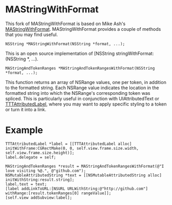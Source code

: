 MAStringWithFormat
==================

This fork of MAStringWithFormat is based on Mike Ash's [MAStringWithFormat](https://github.com/mikeash/StringWithFormat). MAStringWithFormat provides a couple of methods that you may find useful.

    NSString *MAStringWithFormat(NSString *format, ...);
 
This is an open source implementation of [NSString stringWithFormat:(NSString *, ...).

    MAStringAndTokenRanges *MAStringAndTokenRangesWithFormat(NSString *format, ...);

This function returns an array of NSRange values, one per token, in addition to the formatted string. Each NSRange value indicates the location in the formatted string into which the NSRange's corresponding token was spliced. This is particularly useful in conjunction with UIAttributedText or [TTTAttributedLabel](https://github.com/mattt/TTTAttributedLabel), where you may want to apply specific styling to a token or turn it into a link.

Example
=======
    TTTAttributedLabel *label = [[TTTAttributedLabel alloc] initWithFrame:CGRectMake(0, 0, self.view.frame.size.width, self.view.frame.size.height)];
    label.delegate = self;

    MAStringAndTokenRanges *result = MAStringAndTokenRangesWithFormat(@"I love visiting %@.", @"github.com");
    NSMutableAttributedString *text = [[NSMutableAttributedString alloc] initWithString:result.string];
    label.text = text;
    [label addLinkToURL:[NSURL URLWithString:@"http://github.com"] withRange:[result.tokenRanges[0] rangeValue]];
    [self.view addSubview:label];

